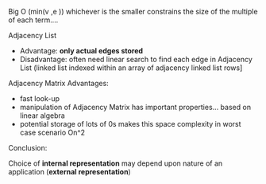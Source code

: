 Big O (min(v ,e )) whichever is the smaller constrains the size of the multiple of each term....


Adjacency List
- Advantage: **only actual edges stored**
- Disadvantage: often need linear search to find each edge in Adjacency List (linked list indexed within an array of adjacency linked list rows]

Adjacency Matrix
Advantages:
- fast look-up
- manipulation of Adjacency Matrix has important properties... based on linear algebra
- potential storage of lots of 0s makes this space complexity in worst case scenario On^2

Conclusion:

Choice of **internal representation** may depend upon nature of an application (**external representation**)